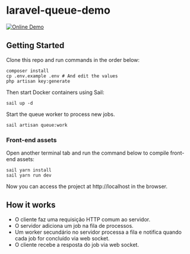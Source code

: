 # laravel-queue-demo

[![Online Demo](https://img.shields.io/badge/Online-Demo-brightgreen.svg)](https://laravel-queue-demo.herokuapp.com/)

## Getting Started

Clone this repo and run commands in the order below:

```
composer install
cp .env.example .env # And edit the values
php artisan key:generate
```

Then start Docker containers using Sail:

```
sail up -d
```

Start the queue worker to process new jobs.

```
sail artisan queue:work
```

### Front-end assets

Open another terminal tab and run the command below to compile front-end assets:

```
sail yarn install
sail yarn run dev
```

Now you can access the project at http://localhost in the browser.

## How it works

- O cliente faz uma requisição HTTP comum ao servidor.
- O servidor adiciona um job na fila de processos.
- Um worker secundário no servidor processa a fila e notifica quando cada job for concluído via web socket.
- O cliente recebe a resposta do job via web socket.
